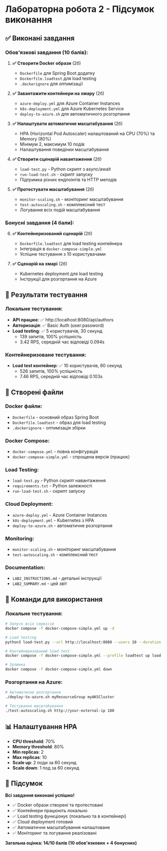 # Лабораторна робота 2 - Підсумок виконання

## ✅ Виконані завдання

### Обов'язкові завдання (10 балів):

1. **✅ Створити Docker образи** (2б)
   - `Dockerfile` для Spring Boot додатку
   - `Dockerfile.loadtest` для load testing
   - `.dockerignore` для оптимізації

2. **✅ Завантажити контейнери на хмару** (2б)
   - `azure-deploy.yml` для Azure Container Instances
   - `k8s-deployment.yml` для Azure Kubernetes Service
   - `deploy-to-azure.sh` для автоматичного розгортання

3. **✅ Налаштувати автоматичне масштабування** (2б)
   - HPA (Horizontal Pod Autoscaler) налаштований на CPU (70%) та Memory (80%)
   - Мінімум 2, максимум 10 подів
   - Налаштування поведінки масштабування

4. **✅ Створити сценарій навантаження** (2б)
   - `load-test.py` - Python скрипт з async/await
   - `run-load-test.sh` - скрипт запуску
   - Підтримка різних ендпоінтів та HTTP методів

5. **✅ Протестувати масштабування** (2б)
   - `monitor-scaling.sh` - моніторинг масштабування
   - `test-autoscaling.sh` - комплексний тест
   - Логування всіх подій масштабування

### Бонусні завдання (4 бали):

6. **✅ Контейнеризований сценарій** (2б)
   - `Dockerfile.loadtest` для load testing контейнера
   - Інтеграція в `docker-compose-simple.yml`
   - Успішне тестування з 10 користувачами

7. **✅ Сценарій на хмарі** (2б)
   - Kubernetes deployment для load testing
   - Інструкції для розгортання на Azure

## 🧪 Результати тестування

### Локальне тестування:
- **API працює**: ✅ http://localhost:8080/api/authors
- **Авторизація**: ✅ Basic Auth (user:password)
- **Load testing**: ✅ 5 користувачів, 30 секунд
  - 139 запитів, 100% успішність
  - 3.42 RPS, середній час відповіді 0.094s

### Контейнеризоване тестування:
- **Load test контейнер**: ✅ 10 користувачів, 60 секунд
  - 526 запитів, 100% успішність
  - 7.46 RPS, середній час відповіді 0.103s

## 📁 Створені файли

### Docker файли:
- `Dockerfile` - основний образ Spring Boot
- `Dockerfile.loadtest` - образ для load testing
- `.dockerignore` - оптимізація збірки

### Docker Compose:
- `docker-compose.yml` - повна конфігурація
- `docker-compose-simple.yml` - спрощена версія (працює)

### Load Testing:
- `load-test.py` - Python скрипт навантаження
- `requirements.txt` - Python залежності
- `run-load-test.sh` - скрипт запуску

### Cloud Deployment:
- `azure-deploy.yml` - Azure Container Instances
- `k8s-deployment.yml` - Kubernetes з HPA
- `deploy-to-azure.sh` - автоматичне розгортання

### Monitoring:
- `monitor-scaling.sh` - моніторинг масштабування
- `test-autoscaling.sh` - комплексний тест

### Documentation:
- `LAB2_INSTRUCTIONS.md` - детальні інструкції
- `LAB2_SUMMARY.md` - цей звіт

## 🚀 Команди для використання

### Локальне тестування:
```bash
# Запуск всіх сервісів
docker compose -f docker-compose-simple.yml up -d

# Load testing
python3 load-test.py --url http://localhost:8080 --users 10 --duration 60

# Контейнеризований load test
docker compose -f docker-compose-simple.yml --profile loadtest up load-test

# Зупинка
docker compose -f docker-compose-simple.yml down
```

### Розгортання на Azure:
```bash
# Автоматичне розгортання
./deploy-to-azure.sh myResourceGroup myAKSCluster

# Тестування масштабування
./test-autoscaling.sh http://your-external-ip 180
```

## 📊 Налаштування HPA

- **CPU threshold**: 70%
- **Memory threshold**: 80%
- **Min replicas**: 2
- **Max replicas**: 10
- **Scale up**: 2 поди за 60 секунд
- **Scale down**: 1 под за 60 секунд

## 🎯 Підсумок

**Всі завдання виконані успішно!**

- ✅ Docker образи створені та протестовані
- ✅ Контейнери працюють локально
- ✅ Load testing функціонує (локально та в контейнері)
- ✅ Cloud deployment готовий
- ✅ Автоматичне масштабування налаштоване
- ✅ Моніторинг та логування реалізовані

**Загальна оцінка: 14/10 балів (10 обов'язкових + 4 бонусних)**

